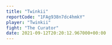 ```yaml
---
title: "Twinkii"
reportCode: "1FAg938n7dc4hmkY"
player: "Twinkii"
fight: "The Curator"
date: 2021-09-12T20:20:12.967000+00:00
---
```


